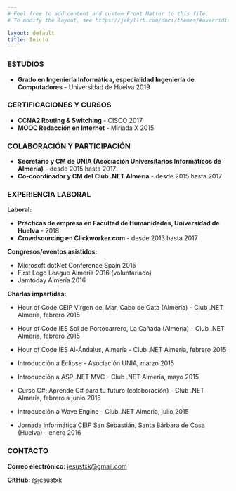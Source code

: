 ```yaml
---
# Feel free to add content and custom Front Matter to this file.
# To modify the layout, see https://jekyllrb.com/docs/themes/#overriding-theme-defaults

layout: default
title: Inicio
---
```


### ESTUDIOS

* **Grado en Ingeniería Informática, especialidad Ingeniería de Computadores** - Universidad de Huelva 2019


### CERTIFICACIONES Y CURSOS

* **CCNA2 Routing & Switching** - CISCO 2017
* **MOOC Redacción en Internet** - Miriada X 2015


### COLABORACIÓN Y PARTICIPACIÓN

* **Secretario y CM de UNIA (Asociación Universitarios Informáticos de Almería)** - desde 2015 hasta 2017
* **Co-coordinador y CM del Club .NET Almería** - desde 2015 hasta 2017


### EXPERIENCIA LABORAL

**Laboral:**
* **Prácticas de empresa en Facultad de Humanidades, Universidad de Huelva** - 2018
* **Crowdsourcing en Clickworker.com** - desde 2013 hasta 2017

**Congresos/eventos asistidos:**
* Microsoft dotNet Conference Spain 2015
* First Lego League Almería 2016 (voluntariado)
* Jamtoday Almería 2016

**Charlas impartidas:**
* Hour of Code CEIP Virgen del Mar, Cabo de Gata (Almería) - Club .NET Almería, febrero 2015
* Hour of Code IES Sol de Portocarrero, La Cañada (Almería) - Club .NET Almería, febrero 2015
* Hour of Code IES Al-Ándalus, Almería - Club .NET Almería, febrero 2015
* Introducción a Eclipse - Asociación UNIA, marzo 2015
* Introducción a ASP .NET MVC - Club .NET Almería, mayo 2015
* Curso C#: Aprende C# para tu futuro (colaboración) - Club .NET Almería, febrero a junio 2015
* Introducción a Wave Engine - Club .NET Almería, julio 2015

* Jornada informática CEIP San Sebastián, Santa Bárbara de Casa (Huelva) - enero 2016


### CONTACTO

**Correo electrónico:** jesustxk@gmail.com

**GitHub:** [@jesustxk](https://github.com/jesustxk)

